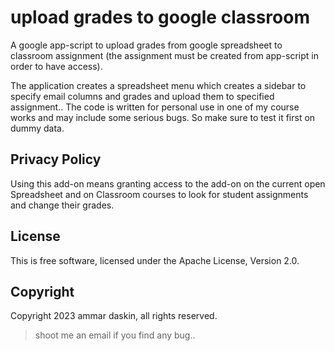 # upload grades to google classroom

A google app-script to upload grades from google spreadsheet to classroom assignment (the assignment must be created from app-script in order to have access).

The application creates a spreadsheet menu which creates a sidebar to specify email columns and grades and upload them to specified assignment.. The code is written for personal use in one of my course works and may include some serious bugs. So make sure to test it first on dummy data.

## Privacy Policy
Using this add-on means granting access to the add-on on the current open Spreadsheet and on Classroom courses to look for student assignments and change their grades.

## License
This is free software, licensed under the Apache License, Version 2.0.

## Copyright
Copyright 2023 ammar daskin, all rights reserved.

>shoot me an email if you find any bug..
